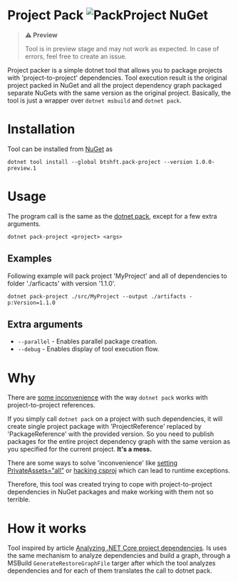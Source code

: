 # Project Pack ![PackProject NuGet](https://img.shields.io/nuget/vpre/btshft.pack-project)

> **⚠️ Preview**
> 
> Tool is in preview stage and may not work as expected. In case of errors, feel free to create an issue.

Project packer is a simple dotnet tool that allows you to package projects with 'project-to-project' dependencies. 
Tool execution result is the original project packed in NuGet and all the project dependency graph packaged separate NuGets with the same version as the original project.
Basically, the tool is just a wrapper over `dotnet msbuild` and `dotnet pack`.

# Installation
Tool can be installed from [NuGet]() as
```
dotnet tool install --global btshft.pack-project --version 1.0.0-preview.1
```

# Usage

The program call is the same as the [dotnet pack](https://docs.microsoft.com/en-us/dotnet/core/tools/dotnet-pack), except for a few extra arguments. 

```
dotnet pack-project <project> <args>
```

## Examples

Following example will pack project 'MyProject' and all of dependencies to folder './arficacts' with version '1.1.0'.
```
dotnet pack-project ./src/MyProject --output ./artifacts -p:Version=1.1.0
```

## Extra arguments
* `--parallel` - Enables parallel package creation.
* `--debug` - Enables display of tool execution flow.

# Why
There are [some inconvenience](https://github.com/dotnet/sdk/issues/6688) with the way `dotnet pack` works with project-to-project references. 

If you simply call `dotnet pack` on a project with such dependencies, 
it will create single project package with 'ProjectReference' replaced by 'PackageReference' with the provided version. 
So you need to publish packages for the entire project dependency graph with the same version as you specified for the current project. **It's a mess.** 

There are some ways to solve 'inconvenience' like [setting PrivateAssets="all"](https://www.jacobmohl.dk/til/use-project-to-project-references-in-nuget/) or [hacking csproj](https://github.com/dotnet/sdk/issues/6688#issuecomment-333318028) which can lead to runtime exceptions.

Therefore, this tool was created trying to cope with project-to-project dependencies in NuGet packages and make working with them not so terrible.

# How it works
Tool inspired by article [Analyzing .NET Core project dependencies](https://www.jerriepelser.com/blog/analyze-dotnet-project-dependencies-part-1/). Is uses the same mechanism to analyze dependencies and build a graph, through a MSBuild `GenerateRestoreGraphFile` targer after which the tool analyzes dependencies and for each of them translates the call to dotnet pack.
